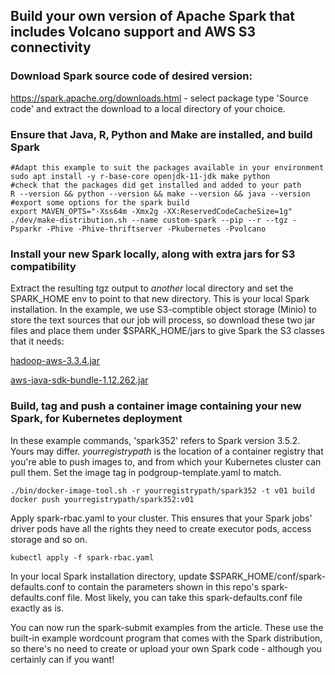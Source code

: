 ## Build your own version of Apache Spark that includes Volcano support and AWS S3 connectivity

### Download Spark source code of desired version:
https://spark.apache.org/downloads.html - select package type 'Source code' and extract the download to a local directory of your choice. 

### Ensure that Java, R, Python and Make are installed, and build Spark
```
#Adapt this example to suit the packages available in your environment
sudo apt install -y r-base-core openjdk-11-jdk make python
#check that the packages did get installed and added to your path
R --version && python --version && make --version && java --version
#export some options for the spark build
export MAVEN_OPTS="-Xss64m -Xmx2g -XX:ReservedCodeCacheSize=1g"  
./dev/make-distribution.sh --name custom-spark --pip --r --tgz -Psparkr -Phive -Phive-thriftserver -Pkubernetes -Pvolcano  
```
### Install your new Spark locally, along with extra jars for S3 compatibility
Extract the resulting tgz output to *another* local directory and set the SPARK_HOME env to point to that new directory. This is your local Spark installation. In the example, we use S3-comptible object storage (Minio) to store the text sources that our job will process, so download these two jar files and place them under $SPARK_HOME/jars to give Spark the S3 classes that it needs:

[hadoop-aws-3.3.4.jar](https://repo1.maven.org/maven2/org/apache/hadoop/hadoop-aws/3.3.4/hadoop-aws-3.3.4.jar)

[aws-java-sdk-bundle-1.12.262.jar](https://repo1.maven.org/maven2/com/amazonaws/aws-java-sdk-bundle/1.12.262/aws-java-sdk-bundle-1.12.262.jar)

### Build, tag and push a container image containing your new Spark, for Kubernetes deployment
In these example commands, 'spark352' refers to Spark version 3.5.2. Yours may differ. *yourregistrypath* is the location of a container registry that you're able to push images to, and from which your Kubernetes cluster can pull them. Set the image tag in podgroup-template.yaml to match.
```
./bin/docker-image-tool.sh -r yourregistrypath/spark352 -t v01 build
docker push yourregistrypath/spark352:v01
```
Apply spark-rbac.yaml to your cluster. This ensures that your Spark jobs' driver pods have all the rights they need to create executor pods, access storage and so on.
```
kubectl apply -f spark-rbac.yaml
```
In your local Spark installation directory, update $SPARK_HOME/conf/spark-defaults.conf to contain the parameters shown in this repo's spark-defaults.conf file. Most likely, you can take this spark-defaults.conf file exactly as is.

You can now run the spark-submit examples from the article. These use the built-in example wordcount program that comes with the Spark distribution, so there's no need to create or upload your own Spark code - although you certainly can if you want!
